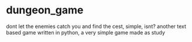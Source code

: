 # dungeon_game
dont let the enemies catch you and find the cest, simple, isnt?
another text based game written in python, a very simple game made as study
